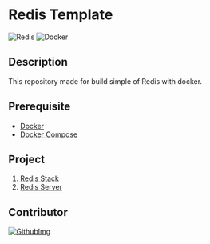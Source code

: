 # Redis Template
![Redis](https://img.shields.io/badge/Redis-DC382D?&style=flat&logo=redis&logoColor=FFFFFF)
![Docker](https://img.shields.io/badge/Docker-2496ED?&style=flat&logo=docker&logoColor=ffffff)

## Description
This repository made for build simple of Redis with docker.

## Prerequisite
* [Docker](https://docs.docker.com/engine/install/ubuntu/)
* [Docker Compose](https://docs.docker.com/compose/install/)

## Project
1. [Redis Stack](./redis-stack)
2. [Redis Server](./redis-stack-server) 

## Contributor
[![GithubImg](https://img.shields.io/badge/Harin3Bone-181717?style=flat&logo=github&logoColor=ffffff)](https://github.com/Harin3Bone)